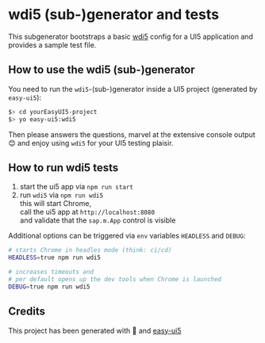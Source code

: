 # wdi5 (sub-)generator and tests

This subgenerator bootstraps a basic [wdi5](https://github.com/js-soft/wdi5) config for a UI5 application and provides a sample test file.

## How to use the wdi5 (sub-)generator

You need to run the `wdi5`-(sub-)generator inside a UI5 project (generated by `easy-ui5`):

```bash
$> cd yourEasyUI5-project
$> yo easy-ui5:wdi5
```

Then please answers the questions, marvel at the extensive console output 😊 and enjoy using `wdi5` for your UI5 testing plaisir.

## How to run wdi5 tests

1. start the ui5 app via `npm run start`
1. run `wdi5` via `npm run wdi5`  
  this will start Chrome,  
  call the ui5 app at `http://localhost:8080`  
  and validate that the `sap.m.App` control is visible   

Additional options can be triggered via `env` variables `HEADLESS` and `DEBUG`:

```bash
# starts Chrome in headles mode (think: ci/cd)
HEADLESS=true npm run wdi5
```

```bash
# increases timeouts and 
# per default opens up the dev tools when Chrome is launched
DEBUG=true npm run wdi5
```

## Credits

This project has been generated with 💙 and [easy-ui5](https://github.com/SAP/generator-easy-ui5)
